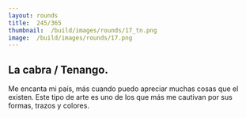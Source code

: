 ```yaml
---
layout:	rounds
title:	245/365
thumbnail:	/build/images/rounds/17_tn.png
image:	/build/images/rounds/17.png		
---
```


##	La cabra / Tenango.
Me encanta mi país, más cuando puedo apreciar muchas cosas que el existen. Este tipo de arte es uno de los que más me cautivan por sus formas, trazos y colores.
